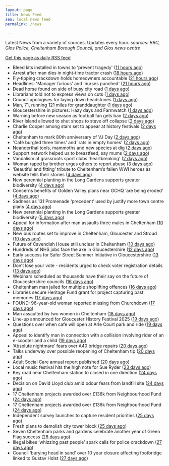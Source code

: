 ```yaml
---
layout: page
title: News Feed
seo: local news feed
permalink: /news

---
```


Latest News from a variety of sources. Updates every hour.
_sources: BBC, Glos Police, Cheltenham Borough Council, and Glos news centre_

[Get this page as daily RSS feed](/daily.rss)

<!-- news_marker starts -->
- Bleed kits installed in towns to 'prevent tragedy' ([11 hours ago](https://www.bbc.com/news/articles/cdx0l2kxwlro?at_medium=RSS&at_campaign=rss))
- Arrest after man dies in night-time tractor crash ([18 hours ago](https://www.bbc.com/news/articles/cn0rq01l84jo?at_medium=RSS&at_campaign=rss))
- Fly-tipping crackdown holds homeowners accountable ([21 hours ago](https://www.bbc.com/news/articles/cn840kv32g8o?at_medium=RSS&at_campaign=rss))
- Headlines: 'Manager furious' and 'nurses punched' ([21 hours ago](https://www.bbc.com/news/articles/cdrk5vm88z3o?at_medium=RSS&at_campaign=rss))
- Dead horse found on side of busy city road ([1 days ago](https://www.bbc.com/news/articles/c201n8n1x8xo?at_medium=RSS&at_campaign=rss))
- Librarians told not to express views on cuts ([1 days ago](https://www.bbc.com/news/articles/cev200y3j3zo?at_medium=RSS&at_campaign=rss))
- Council apologises for laying down headstones ([1 days ago](https://www.bbc.com/news/articles/cx23008xn3ko?at_medium=RSS&at_campaign=rss))
- Man, 71, running 121 miles for granddaughter ([1 days ago](https://www.bbc.com/news/articles/cx2qed2v5gxo?at_medium=RSS&at_campaign=rss))
- Gloucestershire in pictures: Hazy days and Farmwatch ([1 days ago](https://www.bbc.com/news/articles/cy4dkle828yo?at_medium=RSS&at_campaign=rss))
- Warning before new season as football fan gets ban ([2 days ago](https://www.bbc.com/news/videos/c1ej6wgzgwxo?at_medium=RSS&at_campaign=rss))
- River Island allowed to shut shops to stave off collapse ([2 days ago](https://www.bbc.com/news/articles/cr4ez9pn9z6o?at_medium=RSS&at_campaign=rss))
- Charlie Cooper among stars set to appear at history festivals ([2 days ago](https://www.bbc.com/news/articles/c6279eq2lwpo?at_medium=RSS&at_campaign=rss))
- Cheltenham to mark 80th anniversary of VJ Day ([2 days ago](https://www.cheltenham.gov.uk/news/article/3039/cheltenham_to_mark_80th_anniversary_of_vj_day))
- 'Café burgled three times' and 'rats in empty homes' ([2 days ago](https://www.bbc.com/news/articles/clyrz80x91yo?at_medium=RSS&at_campaign=rss))
- Neanderthal tools, mammoths and new species at dig ([2 days ago](https://www.bbc.com/news/articles/cgjy8l8degvo?at_medium=RSS&at_campaign=rss))
- Support network helped us to breastfeed, say mums ([2 days ago](https://www.bbc.com/news/articles/czjmn1lvgl3o?at_medium=RSS&at_campaign=rss))
- Vandalism at grassroots sport clubs 'heartbreaking' ([2 days ago](https://www.bbc.com/news/articles/c79l3n3v832o?at_medium=RSS&at_campaign=rss))
- Woman raped by brother urges others to report abuse ([3 days ago](https://www.bbc.com/news/articles/cy4dv39224go?at_medium=RSS&at_campaign=rss))
- ‘Beautiful and fitting’ tribute to Cheltenham’s fallen WWI heroes as website tells their stories ([4 days ago](https://gloucesternewscentre.co.uk/beautiful-and-fitting-tribute-to-cheltenhams-fallen-wwi-heroes-as-website-tells-their-stories/))
- New perennial planting in the Long Gardens supports greater biodiversity ([4 days ago](https://gloucesternewscentre.co.uk/new-perennial-planting-in-the-long-gardens-supports-greater-biodiversity/))
- Concerns benefits of Golden Valley plans near GCHQ ‘are being eroded’ ([4 days ago](https://gloucesternewscentre.co.uk/concerns-benefits-of-golden-valley-plans-near-gchq-are-being-eroded/))
- Sadness as 131 Promenade ‘precedent’ used by justify more town centre plans ([4 days ago](https://gloucesternewscentre.co.uk/sadness-as-131-promenade-precedent-used-by-justify-more-town-centre-plans/))
- New perennial planting in the Long Gardens supports greater biodiversity ([5 days ago](https://www.cheltenham.gov.uk/news/article/3038/new_perennial_planting_in_the_long_gardens_supports_greater_biodiversity))
- Appeal for information after man assaults three males in Cheltenham ([10 days ago](https://gloucesternewscentre.co.uk/appeal-for-information-after-man-assaults-three-males-in-cheltenham/))
- New bus routes set to improve in Cheltenham, Gloucester and Stroud ([10 days ago](https://gloucesternewscentre.co.uk/new-bus-routes-set-to-improve-in-cheltenham-gloucester-and-stroud/))
- Future of Cavendish House still unclear in Cheltenham ([10 days ago](https://www.bbc.co.uk/sounds/play/p0lt903y?at_medium=RSS&at_campaign=rss))
- Hundreds of NHS jobs face the axe in Gloucestershire ([12 days ago](https://gloucesternewscentre.co.uk/hundreds-of-nhs-jobs-face-the-axe-in-gloucestershire/))
- Early success for Safer Street Summer Initiative in Gloucestershire ([13 days ago](https://gloucesternewscentre.co.uk/early-success-for-safer-street-summer-initiative-in-gloucestershire/))
- Don’t lose your vote - residents urged to check voter registration details ([13 days ago](https://www.cheltenham.gov.uk/news/article/3037/dont_lose_your_vote_-_residents_urged_to_check_voter_registration_details))
- Webinars scheduled as thousands have their say on the future of Gloucestershire councils ([16 days ago](https://gloucesternewscentre.co.uk/webinars-scheduled-as-thousands-have-their-say-on-the-future-of-gloucestershire-councils/))
- Cheltenham man jailed for multiple shoplifting offences ([16 days ago](https://gloucesternewscentre.co.uk/cheltenham-man-jailed-for-multiple-shoplifting-offences/))
- Libraries secure Heritage Fund grant for project capturing past memories ([17 days ago](https://gloucesternewscentre.co.uk/libraries-secure-heritage-fund-grant-for-project-capturing-past-memories/))
- FOUND: 96-year-old woman reported missing from Churchdown ([17 days ago](https://gloucesternewscentre.co.uk/search-for-96-year-old-woman-reported-missing-from-churchdown/))
- Man assaulted by two women in Cheltenham ([18 days ago](https://gloucesternewscentre.co.uk/man-assaulted-by-two-women-in-cheltenham/))
- Line-up announced for Gloucester History Festival 2025 ([19 days ago](https://gloucesternewscentre.co.uk/line-up-announced-for-gloucester-history-festival-2025/))
- Questions over when cafe will open at Arle Court park and ride ([19 days ago](https://gloucesternewscentre.co.uk/questions-over-when-cafe-will-open-at-arle-court-park-and-ride/))
- Appeal to identify man in connection with a collision involving rider of an e-scooter and a child ([19 days ago](https://gloucesternewscentre.co.uk/appeal-to-identify-man-in-connection-with-a-collision-involving-rider-of-an-e-scooter-and-a-child/))
- ‘Absolute nightmare’ fears over A40 bridge repairs ([20 days ago](https://gloucesternewscentre.co.uk/absolute-nightmare-fears-over-a40-bridge-repairs/))
- Talks underway over possible reopening of Cheltenham tip ([20 days ago](https://gloucesternewscentre.co.uk/talks-underway-over-possible-reopening-of-cheltenham-tip/))
- Adult Social Care annual report published ([20 days ago](https://gloucesternewscentre.co.uk/adult-social-care-annual-report-published/))
- Local music festival hits the high note for Sue Ryder ([23 days ago](https://gloucesternewscentre.co.uk/local-music-festival-hits-the-high-note-for-sue-ryder/))
- Key road near Cheltenham station to closed in one direction ([24 days ago](https://gloucesternewscentre.co.uk/key-road-near-cheltenham-station-to-closed-in-one-direction/))
- Decision on David Lloyd club amid odour fears from landfill site ([24 days ago](https://gloucesternewscentre.co.uk/decision-on-david-lloyd-club-amid-odour-fears-from-landfill-site/))
- 17 Cheltenham projects awarded over £136k from Neighbourhood Fund ([24 days ago](https://gloucesternewscentre.co.uk/17-cheltenham-projects-awarded-over-136k-from-neighbourhood-fund/))
- 17 Cheltenham projects awarded over £136k from Neighbourhood Fund ([24 days ago](https://www.cheltenham.gov.uk/news/article/3036/17_cheltenham_projects_awarded_over_136k_from_neighbourhood_fund))
- Independent survey launches to capture resident priorities ([25 days ago](https://www.cheltenham.gov.uk/news/article/3035/independent_survey_launches_to_capture_resident_priorities))
- Fresh plans to demolish city tower block ([25 days ago](https://www.bbc.co.uk/sounds/play/p0lqdgnz?at_medium=RSS&at_campaign=rss))
- Seven Cheltenham parks and gardens celebrate another year of Green Flag success ([26 days ago](https://www.cheltenham.gov.uk/news/article/3034/seven_cheltenham_parks_and_gardens_celebrate_another_year_of_green_flag_success))
- Illegal bikes ‘whizzing past people’ spark calls for police crackdown ([27 days ago](https://gloucesternewscentre.co.uk/illegal-bikes-whizzing-past-people-spark-calls-for-police-crackdown/))
- Council ‘burying head in sand’ over 10 year closure affecting footbridge linked to Gustav Holst ([27 days ago](https://gloucesternewscentre.co.uk/council-burying-head-in-sand-over-10-year-closure-affecting-footbridge-linked-to-gustav-holst/))

<!-- news_marker ends -->
